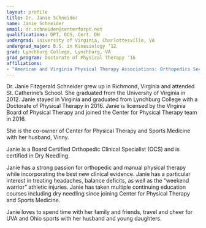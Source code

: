 ```yaml
---
layout: profile
title: Dr. Janie Schneider
name: Janie Schneider
email: dr.schneider@centerforpt.net
qualifications: DPT, OCS, Cert. DN
undergrad: University of Virginia, Charlottesville, VA
undergrad_major: B.S. in Kinesiology ‘12
grad: Lynchburg College, Lynchburg, VA
grad_program: Doctorate of Physical Therapy ‘16
affiliations:
- "American and Virginia Physical Therapy Associations: Orthopedics Section"
---
```


Dr. Janie Fitzgerald Schneider grew up in Richmond, Virginia and attended St. Catherine’s School. She graduated from the University of Virginia in 2012. Janie stayed in Virginia and graduated from Lynchburg College with a Doctorate of Physical Therapy in 2016. Janie is licensed by the Virginia Board of Physical Therapy and joined the Center for Physical Therapy team in 2016.

She is the co-owner of Center for Physical Therapy and Sports Medicine with her husband, Vinny.

Janie is a Board Certified Orthopedic Clinical Specialist (OCS) and is certified in Dry Needling.

Janie has a strong passion for orthopedic and manual physical therapy while incorporating the best new clinical evidence. Janie has a particular interest in treating headaches, balance deficits, as well as the “weekend warrior” athletic injuries. Janie has taken multiple continuing education courses including dry needling since joining Center for Physical Therapy and Sports Medicine.

Janie loves to spend time with her family and friends, travel and cheer for UVA and Ohio sports with her husband and young daughters.
